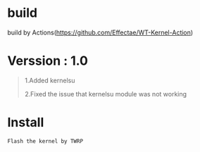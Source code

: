 # build
build by Actions(https://github.com/Effectae/WT-Kernel-Action)
# Verssion : 1.0
> 1.Added kernelsu
> 
> 2.Fixed the issue that kernelsu module was not working
# Install
```
Flash the kernel by TWRP
```
